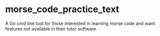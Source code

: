 # morse_code_practice_text
A Go cmd line tool for those interested in learning morse code and want features not available in their tutor software.
